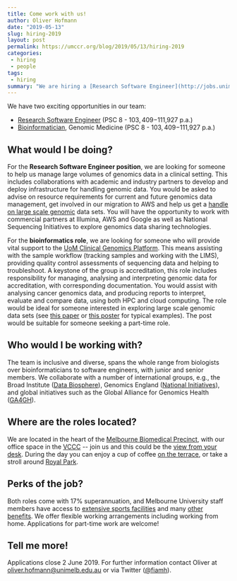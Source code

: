 ```yaml
---
title: Come work with us!
author: Oliver Hofmann
date: "2019-05-13"
slug: hiring-2019
layout: post
permalink: https://umccr.org/blog/2019/05/13/hiring-2019
categories:
 - hiring
 - people
tags:
 - hiring
summary: "We are hiring a [Research Software Engineer](http://jobs.unimelb.edu.au/caw/en/job/899537/research-engineer) and a [Bioinformatician](http://jobs.unimelb.edu.au/caw/en/job/899782/bioinformatician-genomic-medicine), closing June 2nd 2019."
---
```


We have two exciting opportunities in our team:

* [Research Software Engineer](http://jobs.unimelb.edu.au/caw/en/job/899537/research-engineer) (PSC 8 - $103,409 -$111,927 p.a.)
* [Bioinformatician](http://jobs.unimelb.edu.au/caw/en/job/899782/bioinformatician-genomic-medicine), Genomic Medicine (PSC 8 - $103,409 -$111,927 p.a.)

## What would I be doing?

For the **Research Software Engineer position**, we are looking for someone to help us manage large volumes of genomics data in a clinical setting. This includes collaborations with academic and industry partners to develop and deploy infrastructure for handling genomic data. You would be asked to advise on resource requirements for current and future genomics data management, get involved in our migration to AWS and help us get a [handle on large scale genomic](https://github.com/elixir-europe/human-data-local-ega) data sets. You will have the opportunity to work with commercial partners at Illumina, AWS and Google as well as National Sequencing Initiatives to explore genomics data sharing technologies. 

For the **bioinformatics role**, we are looking for someone who will provide vital support to the [UoM Clinical Genomics Platform](https://research.unimelb.edu.au/centre-for-cancer-research/engage/services#clinical-genomics-platform). This means assisting with the sample workflow (tracking samples and working with the LIMS), providing quality control assessments of sequencing data and helping to troubleshoot. A keystone of the group is accreditation, this role includes responsibility for managing, analysing and interpreting genomic data for accreditation, with corresponding documentation. You would assist with analysing cancer genomics data, and producing reports to interpret, evaluate and compare data, using both HPC and cloud computing. The role would be ideal for someone interested in exploring large scale genomic data sets (see [this paper](https://www.biorxiv.org/content/10.1101/623702v1) or [this poster](https://www.nygenome.org/bioinformatics/wp-content/uploads/2019/05/BOG-poster-20194.pdf) for typical examples). The post would be suitable for someone seeking a part-time role.

## Who would I be working with?

The team is inclusive and diverse, spans the whole range from biologists over bioinformaticians to software engineers, with junior and senior members. We collaborate with a number of international groups, e.g., the Broad Institute ([Data Biosphere](https://medium.com/@benedictpaten/a-data-biosphere-for-biomedical-research-d212bbfae95d)), Genomics England ([National Initiatives](https://broadinstitute.swoogo.com/national-initiatives-2019/236753)), and global initiatives such as the Global Alliance for Genomics Health ([GA4GH](https://www.ga4gh.org/)).

## Where are the roles located?

We are located in the heart of the [Melbourne Biomedical Precinct](https://www.melbournebiomed.com/), with our office space in the [VCCC](https://www.viccompcancerctr.org/) -- join us and this could be the [view from your desk](https://pbs.twimg.com/media/CiOHOayUUAEdG2D.jpg). During the day you can enjoy a cup of coffee [on the terrace](https://www.designinc.com.au/cms_uploads/images/611_vccc-4.jpg), or take a stroll around [Royal Park](https://en.wikipedia.org/wiki/Royal_Park,_Melbourne). 

## Perks of the job?

Both roles come with 17% superannuation, and Melbourne University staff members have access to [extensive sports facilities](http://www.sport.unimelb.edu.au/fitnesscentres#Locations) and many [other benefits](https://about.unimelb.edu.au/careers/staff-benefits). We offer flexible working arrangements including working from home. Applications for part-time work are welcome!

## Tell me more!

Applications close 2 June 2019. For further information contact Oliver at <oliver.hofmann@unimelb.edu.au> or via Twitter ([@fiamh](https://about.unimelb.edu.au/careers/staff-benefits)).




